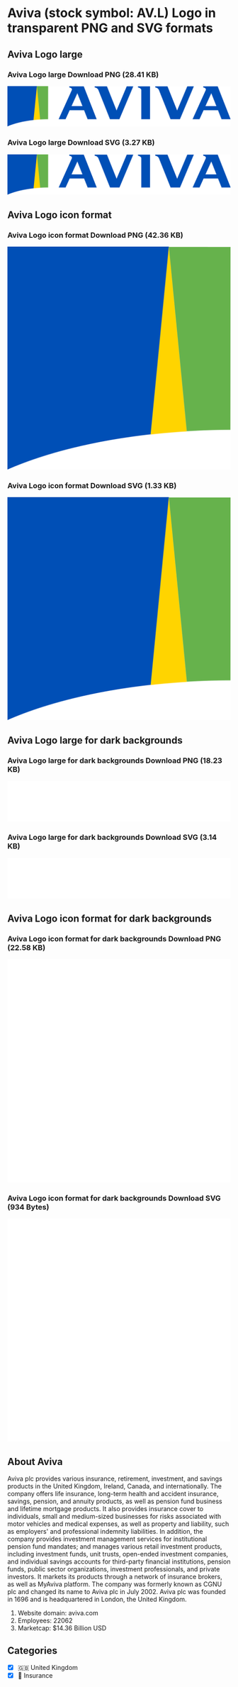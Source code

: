 # Aviva (stock symbol: AV.L) Logo in transparent PNG and SVG formats

## Aviva Logo large

### Aviva Logo large Download PNG (28.41 KB)

![Aviva Logo large Download PNG (28.41 KB)](/img/orig/AV.L_BIG-cfa62cbb.png)

### Aviva Logo large Download SVG (3.27 KB)

![Aviva Logo large Download SVG (3.27 KB)](/img/orig/AV.L_BIG-947305c7.svg)

## Aviva Logo icon format

### Aviva Logo icon format Download PNG (42.36 KB)

![Aviva Logo icon format Download PNG (42.36 KB)](/img/orig/AV.L-f014a02c.png)

### Aviva Logo icon format Download SVG (1.33 KB)

![Aviva Logo icon format Download SVG (1.33 KB)](/img/orig/AV.L-08e46e58.svg)

## Aviva Logo large for dark backgrounds

### Aviva Logo large for dark backgrounds Download PNG (18.23 KB)

![Aviva Logo large for dark backgrounds Download PNG (18.23 KB)](/img/orig/AV.L_BIG.D-f3dcf7ae.png)

### Aviva Logo large for dark backgrounds Download SVG (3.14 KB)

![Aviva Logo large for dark backgrounds Download SVG (3.14 KB)](/img/orig/AV.L_BIG.D-69ae3889.svg)

## Aviva Logo icon format for dark backgrounds

### Aviva Logo icon format for dark backgrounds Download PNG (22.58 KB)

![Aviva Logo icon format for dark backgrounds Download PNG (22.58 KB)](/img/orig/AV.L.D-396534c5.png)

### Aviva Logo icon format for dark backgrounds Download SVG (934 Bytes)

![Aviva Logo icon format for dark backgrounds Download SVG (934 Bytes)](/img/orig/AV.L.D-0082da68.svg)

## About Aviva

Aviva plc provides various insurance, retirement, investment, and savings products in the United Kingdom, Ireland, Canada, and internationally. The company offers life insurance, long-term health and accident insurance, savings, pension, and annuity products, as well as pension fund business and lifetime mortgage products. It also provides insurance cover to individuals, small and medium-sized businesses for risks associated with motor vehicles and medical expenses, as well as property and liability, such as employers' and professional indemnity liabilities. In addition, the company provides investment management services for institutional pension fund mandates; and manages various retail investment products, including investment funds, unit trusts, open-ended investment companies, and individual savings accounts for third-party financial institutions, pension funds, public sector organizations, investment professionals, and private investors. It markets its products through a network of insurance brokers, as well as MyAviva platform. The company was formerly known as CGNU plc and changed its name to Aviva plc in July 2002. Aviva plc was founded in 1696 and is headquartered in London, the United Kingdom.

1. Website domain: aviva.com
2. Employees: 22062
3. Marketcap: $14.36 Billion USD


## Categories
- [x] 🇬🇧 United Kingdom
- [x] 🏦 Insurance
